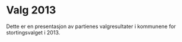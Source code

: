 Valg 2013
=========

Dette er en presentasjon av partienes valgresultater i kommunene for
stortingsvalget i 2013.
